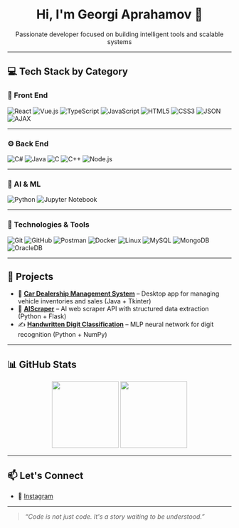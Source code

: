 <h1 align="center">Hi, I'm Georgi Aprahamov 👋</h1>
<p align="center">Passionate developer focused on building intelligent tools and scalable systems</p>

---

## 💻 Tech Stack by Category

### 🎨 Front End
![React](https://img.shields.io/badge/-React-61DAFB?style=for-the-badge&logo=react&logoColor=black)
![Vue.js](https://img.shields.io/badge/-Vue.js-4FC08D?style=for-the-badge&logo=vue.js&logoColor=white)
![TypeScript](https://img.shields.io/badge/-TypeScript-3178C6?style=for-the-badge&logo=typescript&logoColor=white)
![JavaScript](https://img.shields.io/badge/-JavaScript-F7DF1E?style=for-the-badge&logo=javascript&logoColor=black)
![HTML5](https://img.shields.io/badge/-HTML5-E34F26?style=for-the-badge&logo=html5&logoColor=white)
![CSS3](https://img.shields.io/badge/-CSS3-1572B6?style=for-the-badge&logo=css3&logoColor=white)
![JSON](https://img.shields.io/badge/-JSON-000000?style=for-the-badge&logo=json&logoColor=white)
![AJAX](https://img.shields.io/badge/-AJAX-0078D7?style=for-the-badge)

---

### ⚙️ Back End
![C#](https://img.shields.io/badge/-C%23-239120?style=for-the-badge&logo=csharp&logoColor=white)
![Java](https://img.shields.io/badge/-Java-007396?style=for-the-badge&logo=java&logoColor=white)
![C](https://img.shields.io/badge/-C-00599C?style=for-the-badge&logo=c&logoColor=white)
![C++](https://img.shields.io/badge/-C++-00599C?style=for-the-badge&logo=cplusplus&logoColor=white)
![Node.js](https://img.shields.io/badge/-Node.js-339933?style=for-the-badge&logo=node.js&logoColor=white)

---

### 🧠 AI & ML
![Python](https://img.shields.io/badge/-Python-3776AB?style=for-the-badge&logo=python&logoColor=white)
![Jupyter Notebook](https://img.shields.io/badge/-Jupyter-F37626?style=for-the-badge&logo=jupyter&logoColor=white)

---

### 🧩 Technologies & Tools
![Git](https://img.shields.io/badge/-Git-F05032?style=for-the-badge&logo=git&logoColor=white)
![GitHub](https://img.shields.io/badge/-GitHub-181717?style=for-the-badge&logo=github)
![Postman](https://img.shields.io/badge/-Postman-FF6C37?style=for-the-badge&logo=postman&logoColor=white)
![Docker](https://img.shields.io/badge/-Docker-2496ED?style=for-the-badge&logo=docker&logoColor=white)
![Linux](https://img.shields.io/badge/-Linux-FCC624?style=for-the-badge&logo=linux&logoColor=black)
![MySQL](https://img.shields.io/badge/-MySQL-4479A1?style=for-the-badge&logo=mysql&logoColor=white)
![MongoDB](https://img.shields.io/badge/-MongoDB-47A248?style=for-the-badge&logo=mongodb&logoColor=white)
![OracleDB](https://img.shields.io/badge/-OracleDB-F80000?style=for-the-badge&logo=oracle&logoColor=white)

---

## 🚀 Projects

- 🔧 [**Car Dealership Management System**](https://github.com/georgiaprahamov/Car_Dealership) – Desktop app for managing vehicle inventories and sales (Java + Tkinter)
- 🤖 [**AIScraper**](https://github.com/georgiaprahamov/AIScraper) – AI web scraper API with structured data extraction (Python + Flask)
- ✍️ [**Handwritten Digit Classification**](https://github.com/georgiaprahamov/Handwritten-Digit-Classification) – MLP neural network for digit recognition (Python + NumPy)

---

## 📊 GitHub Stats

<p align="center">
  <img src="https://github-readme-stats.vercel.app/api?username=georgiaprahamov&show_icons=true&theme=radical" height="150"/>
  <img src="https://github-readme-stats.vercel.app/api/top-langs/?username=georgiaprahamov&layout=compact&theme=radical" height="150"/>
</p>

---

## 📫 Let's Connect

- 📸 [Instagram](https://www.instagram.com/g.aprahamov/)

---

> *“Code is not just code. It's a story waiting to be understood.”*

